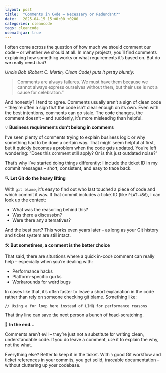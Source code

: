 ```yaml
---
layout: post
title:  "Comments in Code – Necessary or Redundant?"
date:   2025-04-15 15:00:00 +0200
categories: cleancode
tags: cleancode
usemathjax: true
---
```


I often come across the question of how much we should comment our code – or whether we should at all. In many projects, you’ll find comments explaining how something works or what requirements it’s based on. But do we really need that?

_Uncle Bob (Robert C. Martin, Clean Code) puts it pretty bluntly:_

> Comments are always failures. We must have them because we cannot always express ourselves without them, but their use is not a cause for celebration.”

And honestly? I tend to agree. Comments usually aren’t a sign of clean code – they’re often a sign that the code isn’t clear enough on its own. Even with the best intentions, comments can go stale. The code changes, the comment doesn’t – and suddenly, it’s more misleading than helpful.

💡 __Business requirements don’t belong in comments__

I’ve seen plenty of comments trying to explain business logic or why something had to be done a certain way. That might seem helpful at first, but it quickly becomes a problem when the code gets updated. You’re left wondering: “Does this comment still apply? Or is this just outdated noise?”

That’s why I’ve started doing things differently: I include the ticket ID in my commit messages – short, consistent, and easy to trace back.

🔍 __Let Git do the heavy lifting__

With ```git blame```, it’s easy to find out who last touched a piece of code and which commit it was. If that commit includes a ticket ID (like ```PLAT-456```), I can look up the context:

- What was the reasoning behind this?
- Was there a discussion?
- Were there any alternatives?

And the best part? This works even years later – as long as your Git history and ticket system are still intact.

🛠️ __But sometimes, a comment is the better choice__

That said, there are situations where a quick in-code comment can really help – especially when you’re dealing with:

- Performance hacks
- Platform-specific quirks
- Workarounds for weird bugs

In cases like that, it’s often faster to leave a short explanation in the code rather than rely on someone checking git blame. Something like:

``` // Using a for loop here instead of LINQ for performance reasons ```

That tiny line can save the next person a bunch of head-scratching.

🧭 __In the end...__

Comments aren’t evil – they’re just not a substitute for writing clean, understandable code. If you do leave a comment, use it to explain the why, not the what.

Everything else? Better to keep it in the ticket. With a good Git workflow and ticket references in your commits, you get solid, traceable documentation – without cluttering up your codebase.